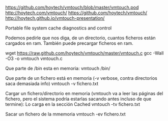 https://github.com/hoytech/vmtouch/blob/master/vmtouch.pod
http://hoytech.com/vmtouch/
https://github.com/hoytech/vmtouch/
http://hoytech.github.io/vmtouch-presentation/

Portable file system cache diagnostics and control


Podemos pedirle que nos diga, de un directorio, cuantos ficheros están cargados en ram.
También puede precargar ficheros en ram.


wget https://raw.github.com/hoytech/vmtouch/master/vmtouch.c
gcc -Wall -O3 -o vmtouch vmtouch.c


Que parte de /bin esta en memoria:
vmtouch /bin/


Que parte de un fichero está en memoria (-v verbose, contra directorios saca demasiada info)
vmtouch -v fichero.txt

Cargar un fichero/directorio en memoria (vmtouch va a leer las páginas del fichero, pero el sistema podría estarlas sacando antes incluso de que termine):
Lo carga en la sección Cached
vmtouch -tv fichero.txt

Sacar un fichero de la mmemoria
vmtouch -ev fichero.txt
